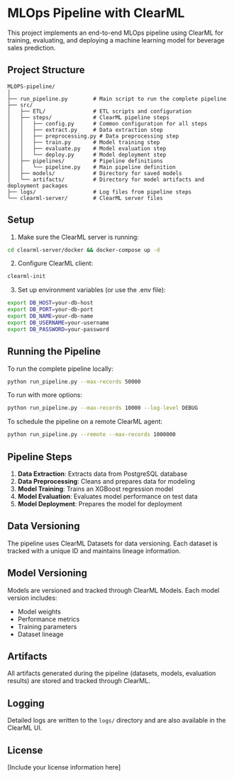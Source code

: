 # MLOps Pipeline with ClearML

This project implements an end-to-end MLOps pipeline using ClearML for training, evaluating, and deploying a machine learning model for beverage sales prediction.

## Project Structure

```
MLOPS-pipeline/
│
├── run_pipeline.py        # Main script to run the complete pipeline
├── src/
│   ├── ETL/               # ETL scripts and configuration
│   ├── steps/             # ClearML pipeline steps
│   │   ├── config.py      # Common configuration for all steps
│   │   ├── extract.py     # Data extraction step
│   │   ├── preprocessing.py # Data preprocessing step
│   │   ├── train.py       # Model training step
│   │   ├── evaluate.py    # Model evaluation step
│   │   └── deploy.py      # Model deployment step
│   ├── pipelines/         # Pipeline definitions
│   │   └── pipeline.py    # Main pipeline definition
│   ├── models/            # Directory for saved models
│   └── artifacts/         # Directory for model artifacts and deployment packages
├── logs/                  # Log files from pipeline steps
└── clearml-server/        # ClearML server files
```

## Setup

1. Make sure the ClearML server is running:

```bash
cd clearml-server/docker && docker-compose up -d
```

2. Configure ClearML client:

```bash
clearml-init
```

3. Set up environment variables (or use the .env file):

```bash
export DB_HOST=your-db-host
export DB_PORT=your-db-port
export DB_NAME=your-db-name
export DB_USERNAME=your-username
export DB_PASSWORD=your-password
```

## Running the Pipeline

To run the complete pipeline locally:

```bash
python run_pipeline.py --max-records 50000
```

To run with more options:

```bash
python run_pipeline.py --max-records 10000 --log-level DEBUG
```

To schedule the pipeline on a remote ClearML agent:

```bash
python run_pipeline.py --remote --max-records 1000000
```

## Pipeline Steps

1. **Data Extraction**: Extracts data from PostgreSQL database
2. **Data Preprocessing**: Cleans and prepares data for modeling
3. **Model Training**: Trains an XGBoost regression model
4. **Model Evaluation**: Evaluates model performance on test data
5. **Model Deployment**: Prepares the model for deployment

## Data Versioning

The pipeline uses ClearML Datasets for data versioning. Each dataset is tracked with a unique ID and maintains lineage information.

## Model Versioning

Models are versioned and tracked through ClearML Models. Each model version includes:
- Model weights
- Performance metrics
- Training parameters
- Dataset lineage

## Artifacts

All artifacts generated during the pipeline (datasets, models, evaluation results) are stored and tracked through ClearML.

## Logging

Detailed logs are written to the `logs/` directory and are also available in the ClearML UI.

## License

[Include your license information here]
